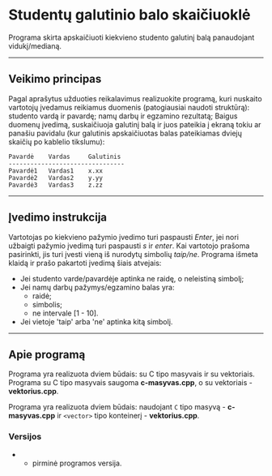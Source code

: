 # Studentų galutinio balo skaičiuoklė #
Programa skirta apskaičiuoti kiekvieno studento galutinį balą panaudojant vidukį/medianą.

- - - 
## Veikimo principas ##
Pagal aprašytus užduoties reikalavimus realizuokite programą, kuri nuskaito vartotojų įvedamus reikiamus duomenis (patogiausiai naudoti struktūrą):
studento vardą ir pavardę;
namų darbų ir egzamino rezultatą;
Baigus duomenų įvedimą, suskaičiuoja galutinį balą ir juos pateikia į ekraną tokiu ar panašiu pavidalu (kur galutinis apskaičiuotas balas pateikiamas dviejų skaičių po kablelio tikslumu):
 ```
Pavardė    Vardas     Galutinis
--------------------------------
Pavardė1   Vardas1    x.xx
Pavardė2   Vardas2    y.yy
Pavardė3   Vardas3    z.zz
 ```

- - - 
## Įvedimo instrukcija ##
Vartotojas po kiekvieno pažymio įvedimo turi paspausti *Enter*, jei nori užbaigti pažymio įvedimą turi paspausti *s* ir *enter*.
Kai vartotojo prašoma pasirinkti, jis turi įvesti vieną iš nurodytų simbolių *taip/ne*.
Programa išmeta klaidą ir prašo pakartoti įvedimą šiais atvejais:
* Jei studento varde/pavardėje aptinka ne raidę, o neleistiną simbolį;
* Jei namų darbų pažymys/egzamino balas yra:
  * raidė;
  * simbolis;
  * ne intervale [1 - 10].
* Jei vietoje 'taip' arba 'ne' aptinka kitą simbolį. 
- - - 

## Apie programą ##

Programa yra realizuota dviem būdais: su C tipo masyvais ir su vektoriais. Programa su C tipo masyvais saugoma **c-masyvas.cpp**, o su vektoriais - **vektorius.cpp**.

Programa yra realizuota dviem būdais: naudojant ```C``` tipo masyvą - **c-masyvas.cpp** ir ```<vector>``` tipo konteinerį - **vektorius.cpp**.

### Versijos ###
*  - pirminė programos versija.
